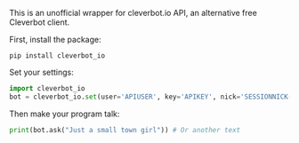 This is an unofficial wrapper for cleverbot.io API, an alternative free Cleverbot client.

First, install the package:
```
pip install cleverbot_io
```

Set your settings:
```py
import cleverbot_io
bot = cleverbot_io.set(user='APIUSER', key='APIKEY', nick='SESSIONNICK(optional)')
```

Then make your program talk:
```py
print(bot.ask("Just a small town girl")) # Or another text
```
